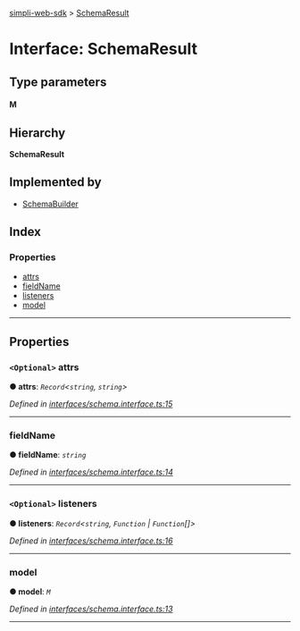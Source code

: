 [simpli-web-sdk](../README.md) > [SchemaResult](../interfaces/schemaresult.md)

# Interface: SchemaResult

## Type parameters
#### M 
## Hierarchy

**SchemaResult**

## Implemented by

* [SchemaBuilder](../classes/schemabuilder.md)

## Index

### Properties

* [attrs](schemaresult.md#attrs)
* [fieldName](schemaresult.md#fieldname)
* [listeners](schemaresult.md#listeners)
* [model](schemaresult.md#model)

---

## Properties

<a id="attrs"></a>

### `<Optional>` attrs

**● attrs**: *`Record`<`string`, `string`>*

*Defined in [interfaces/schema.interface.ts:15](https://github.com/simplitech/simpli-web-sdk/blob/a829314/src/interfaces/schema.interface.ts#L15)*

___
<a id="fieldname"></a>

###  fieldName

**● fieldName**: *`string`*

*Defined in [interfaces/schema.interface.ts:14](https://github.com/simplitech/simpli-web-sdk/blob/a829314/src/interfaces/schema.interface.ts#L14)*

___
<a id="listeners"></a>

### `<Optional>` listeners

**● listeners**: *`Record`<`string`, `Function` \| `Function`[]>*

*Defined in [interfaces/schema.interface.ts:16](https://github.com/simplitech/simpli-web-sdk/blob/a829314/src/interfaces/schema.interface.ts#L16)*

___
<a id="model"></a>

###  model

**● model**: *`M`*

*Defined in [interfaces/schema.interface.ts:13](https://github.com/simplitech/simpli-web-sdk/blob/a829314/src/interfaces/schema.interface.ts#L13)*

___

